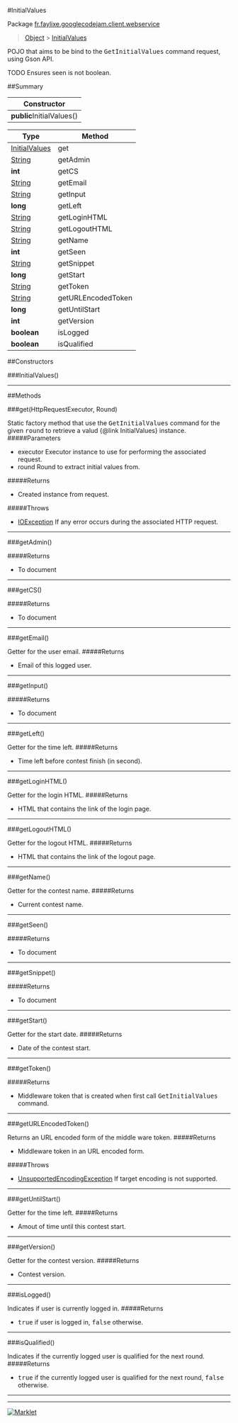 #InitialValues

Package [fr.faylixe.googlecodejam.client.webservice](README.md)<br>
> [Object](../../../../ava/lang/Object.md) > [InitialValues](InitialValues.md)

<p>POJO that aims to be bind to the <tt>GetInitialValues</tt>
 command request, using Gson API.</p>
 
 TODO Ensures seen is not boolean.

##Summary

| Constructor |
|  ---  |
| **public**InitialValues() |

Type | Method
 --- | --- 
[InitialValues](InitialValues.md) | get
[String](../../../../ava/lang/String.md) | getAdmin
**int** | getCS
[String](../../../../ava/lang/String.md) | getEmail
[String](../../../../ava/lang/String.md) | getInput
**long** | getLeft
[String](../../../../ava/lang/String.md) | getLoginHTML
[String](../../../../ava/lang/String.md) | getLogoutHTML
[String](../../../../ava/lang/String.md) | getName
**int** | getSeen
[String](../../../../ava/lang/String.md) | getSnippet
**long** | getStart
[String](../../../../ava/lang/String.md) | getToken
[String](../../../../ava/lang/String.md) | getURLEncodedToken
**long** | getUntilStart
**int** | getVersion
**boolean** | isLogged
**boolean** | isQualified


##Constructors

###InitialValues()



---

##Methods

###get(HttpRequestExecutor, Round)


Static factory method that use the <tt>GetInitialValues</tt> command
 for the given <tt>round</tt> to retrieve a valud {@link InitialValues} instance.
#####Parameters


* executor Executor instance to use for performing the associated request.
* round Round to extract initial values from.

#####Returns


* Created instance from request.

#####Throws

* [IOException](../../../../ava/io/IOException.md) If any error occurs during the associated HTTP request.

---
###getAdmin()



#####Returns


* To document

---
###getCS()



#####Returns


* To document

---
###getEmail()


Getter for the user email.
#####Returns


* Email of this logged user.

---
###getInput()



#####Returns


* To document

---
###getLeft()


Getter for the time left.
#####Returns


* Time left before contest finish (in second).

---
###getLoginHTML()


Getter for the login HTML.
#####Returns


* HTML that contains the link of the login page.

---
###getLogoutHTML()


Getter for the logout HTML.
#####Returns


* HTML that contains the link of the logout page.

---
###getName()


Getter for the contest name.
#####Returns


* Current contest name.

---
###getSeen()



#####Returns


* To document

---
###getSnippet()



#####Returns


* To document

---
###getStart()


Getter for the start date.
#####Returns


* Date of the contest start.

---
###getToken()



#####Returns


* Middleware token that is created when first call <tt>GetInitialValues</tt> command.

---
###getURLEncodedToken()


Returns an URL encoded form of the middle ware token.
#####Returns


* Middleware token in an URL encoded form.

#####Throws

* [UnsupportedEncodingException](../../../../ava/io/UnsupportedEncodingException.md) If target encoding is not supported.

---
###getUntilStart()


Getter for the time left.
#####Returns


* Amout of time until this contest start.

---
###getVersion()


Getter for the contest version.
#####Returns


* Contest version.

---
###isLogged()


Indicates if user is currently logged in.
#####Returns


* <tt>true</tt> if user is logged in, <tt>false</tt> otherwise.

---
###isQualified()


Indicates if the currently logged user
 is qualified for the next round.
#####Returns


* <tt>true</tt> if the currently logged user is qualified for the next round, <tt>false</tt> otherwise.

---
---
[![Marklet](https://img.shields.io/badge/Generated%20by-Marklet-green.svg)](https://github.com/Faylixe/marklet)